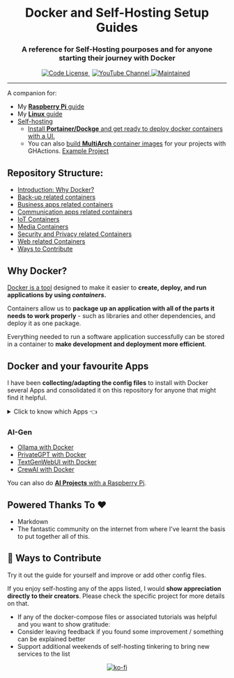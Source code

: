 <div align="center">
  <h1>Docker and Self-Hosting Setup Guides</h1>
</div>

<div align="center">
  <h3>A reference for Self-Hosting pourposes and for anyone starting their journey with Docker</h3>
</div>


<p align="center">
  <a href="https://github.com/JAlcocerT/RPi?tab=MIT-1-ov-file#readme" style="margin-right: 5px;">
    <img alt="Code License" src="https://img.shields.io/badge/License-MIT-blue.svg" />
  </a>
  <a href="https://youtube.com/@JAlcocerTech">
    <img alt="YouTube Channel" src="https://img.shields.io/badge/YouTube-Channel-red" />
  </a>
  <a href="https://GitHub.com/JAlcocerT/RPi/graphs/commit-activity" style="margin-right: 5px;">
    <img alt="Maintained" src="https://img.shields.io/badge/Maintained%3F-yes-green.svg" />
  </a>
</p>

---

A companion for:

* My [**Raspberry Pi** guide](https://jalcocert.github.io/RPi/posts/selfhosting-with-docker/)
* My [**Linux** guide](https://jalcocert.github.io/Linux/docs/debian/docker/)
* [Self-hosting](https://jalcocert.github.io/Linux/docs/linux__cloud/selfhosting/)
  * [Install **Portainer/Dockge** and get ready to deploy docker containers with a UI.](https://fossengineer.com/understanding-containers-for-selfhosting/)
  * You can also [build **MultiArch** container images](https://jalcocert.github.io/JAlcocerT/github-actions-use-cases/) for your projects with GHActions. [Example Project](https://github.com/JAlcocerT/Streamlit-MultiChat)

## Repository Structure:
  * [Introduction: Why Docker?](#Intro)
  * [Back-up related containers](#Backups)
  * [Business apps related containers](#business)
  * [Communication apps related containers](#communication)
  * [IoT Containers](#iot)
  * [Media Containers](#media)
  * [Security and Privacy related Containers](#security)
  * [Web related Containers](#Web)
  * [Ways to Contribute](#contribute)

## Why Docker?

[Docker is a tool](https://fossengineer.com/docker-first-steps-guide-for-data-analytics/) designed to make it easier to **create, deploy, and run applications by using *containers*.**

Containers allow us to **package up an application with all of the parts it needs to work properly** -  such as libraries and other dependencies, and deploy it as one package.
 
Everything needed to run a software application successfully can be stored in a container to **make development and deployment more efficient**.

## Docker and your favourite Apps

I have been **collecting/adapting the config files** to install with Docker several Apps and consolidated it on this repository for anyone that might find it helpful.

<details>
  <summary>Click to know which Apps 👈</summary>
  &nbsp;

### [Backups:](https://github.com/JAlcocerT/Docker/tree/main/Backups)
  * Duplicati :heavy_check_mark:
  * Filerun :heavy_check_mark:
  * Nextcloud
    * [RPI](https://jalcocert.github.io/RPi/posts/selfhosting-nextcloud/) :heavy_check_mark:
    * Recommended Apps: cospend (moneybuster Android)
  * Others: Duplicity, Urbackup
  * Photos: 
    * LibrePhotos
    * Lychee 
    * Photonix
    * Photoprism
    * [Photoview :page_with_curl:](https://fossengineer.com/selfhosting-Photoview-docker/) :heavy_check_mark: -> file system friendly
    * Piwigo
  * RClone :heavy_check_mark:
  * RSync
  * RSnapshot
  * [Samba](https://fossengineer.com/selfhosting-samba/) :heavy_check_mark:
  * Seafile
  * [Syncthing](https://fossengineer.com/selfhosting-filebrowser-docker) :heavy_check_mark:
    
### [Business:](https://github.com/JAlcocerT/Docker/tree/main/Business)
   * ERPs:
      * ERPNext
      * Dolibarr :heavy_check_mark:
      * Odoo (ex- OpenERP) :heavy_check_mark:
    * Invoicing:
      * Crater Invoices
      * Invoice Ninja
      * Solid Invoice (x86 only)
    * Management:
       * Vikunja :heavy_check_mark:
       * [Leantime](https://fossengineer.com/selfhosting-Leantime-docker/) (x86 & ARM, :heavy_check_mark:)
### [Communication:](https://github.com/JAlcocerT/Docker/tree/main/Communication)
   * Chats:
       * [Matrix with Synapse :page_with_curl:](https://fossengineer.com/selfhosting-matrix-synapse-docker/) :heavy_check_mark:
       * Others: Revolt, RocketChat, Jitsi, Discourse
   * Mail:
       * iRedMail
       * Mailcow
       * Mailinabox
       * Mailserver
       * Mailu (rspamd)
       * Poste
       * Postfix
   * FreshRSS :heavy_check_mark:
### [Dev](https://github.com/JAlcocerT/Docker/tree/main/Dev)
* [WebTops](https://fossengineer.com/selfhosting-webtops-with-docker/)
* [Gitea](https://fossengineer.com/selfhosting-Gitea-docker/) :heavy_check_mark:
* [Gogs](https://fossengineer.com/selfhosting-Gogs-with-Docker/)
* [Gitlab CE](https://fossengineer.com/selfhosting-Gitlab-with-Docker)
* VSCode Server :heavy_check_mark:
* [Jenkins](https://fossengineer.com/selfhosting-jenkins-ci-cd/)
* [Airflow](https://fossengineer.com/selfhosting-airflow-with-docker)
* Gitbucket
* OneDev #includes kanban board
* SnippetBox :heavy_check_mark:
* Bunddle your Apps
  * [Python DASH Apps :page_with_curl:](https://fossengineer.com/dash-docker-gcr/)
  * [Shiny Dashboards](https://fossengineer.com/building-r-shiny-apps-container-image-with-docker/)   
* SSGs -> Static Webs
  * [HUGO](https://fossengineer.com/web-guide-Hugo/)
  * [Jekyll](https://fossengineer.com/jekyll-ssg-selfhosting-static-website/)
  * [Astro](https://fossengineer.com/astro-ssg/)
### [IoT:](https://github.com/JAlcocerT/Docker/tree/main/IoT)
* Automations:
  * Domoticz
  * [Home Assistant](https://jalcocert.github.io/RPi/posts/rpi-iot-dht11-influxdb/#how-can-i-install-home-assistant) :heavy_check_mark:
  * Home Bridge
  * OpenHab
* [Internet speed tracker](https://jalcocert.github.io/RPi/posts/self-internet-monit/#speedtest-tracker) :heavy_check_mark:
* [OpenSpeedTest](https://jalcocert.github.io/RPi/posts/self-internet-monit/#openspeedtest) :heavy_check_mark:
* GPIO
  * TIO: https://github.com/tio/tio
* BI:
  * [Metabase](https://jalcocert.github.io/RPi/posts/rpi-iot-dht1122-mongo/#metabase)
  * [Apache Superset](https://jalcocert.github.io/RPi/posts/rpi-gps-superset/#apache-superset-setup)
  * Redash
* Dashboards:
  * [NetData](https://fossengineer.com/selfhosting-server-monitoring-with-netdata-and-docker/) :heavy_check_mark:
  * Grafana with Prometheus (internet speed) :heavy_check_mark:
  * Grafana with Prometheus (internet + device with node exporter)
  * Grafana with Graphite StatsD
  * Grafana with InfluxDB (Temperature measuring)
  * Grafana with Proxmox and InfluxDB
  * Grafana with Proxmox and Graphite
  * Grafana with Node-Red
  * Grafana + cAdvisor
  * EFK stack for logs(Elastic search, Fluentd, Kibana)
  * ELK stack (ES, Logstash, Kibana)
  * GOtify
  * Ntfy (notify)
  * [Uptime Kuma :page_with_curl:](https://fossengineer.com/selfhosting-uptime-Kuma-docker/) :heavy_check_mark:
  * Flame :heavy_check_mark:   
  * Homarr :heavy_check_mark:
  * Dockge :heavy_check_mark:
    
### [Media](https://github.com/JAlcocerT/Docker/tree/main/Media)
* E-Books/Podcasts
  * Calibre :heavy_check_mark:
  * Kavita
  * Koodo reader
  * Audiobookshelf :heavy_check_mark:
  * Podgrab :heavy_check_mark:
* Photos: 
  * PiGallery :heavy_check_mark: -> Photo location, GPX support & file system friendly friendly (no DB required) :rocket:
* FileSharing
  * Anonupload
  * Picoshare
  * Pingvin
  * [FileBrowser](https://fossengineer.com/selfhosting-filebrowser-docker)
* Entertainment  
  * Jellyfin :heavy_check_mark:
  * Kodi
  * Plex
  * Emby
  * Couchpotato :heavy_check_mark:
  * Jacket :heavy_check_mark:
  * Mylar3
  * Midarr      
  * Calibre :heavy_check_mark:
  * Readarr
  * P2P
    * Transmission :heavy_check_mark:
    * rTorrent :heavy_check_mark:
    * [Qbittorrent](https://fossengineer.com/selfhosting-qBittorrent-with-docker-and-VPN) :heavy_check_mark:
    * Radarr :heavy_check_mark:
    * Sonarr :heavy_check_mark:
    * Bazar :heavy_check_mark:
    * JDownloader :heavy_check_mark:
* ArchiveBox
* Music
  * Ampache
  * Supysonic :heavy_check_mark:
  * Navidrome :heavy_check_mark: it has synergy with [youtube-dl](https://jalcocert.github.io/RPi/posts/youtube-video-download/#youtube-dl-material)
* Mumble

### [Security:](https://github.com/JAlcocerT/Docker/tree/main/Security)
* Authelia  
* Blocky
* [Cloudflare - Zero Trust Tunnel :page_with_curl:](https://fossengineer.com/selfhosting-cloudflared-tunnel-docker/) :heavy_check_mark:
* Crowdsec 
* DNS:
  * CoreDNS
  * [Unbound](https://jalcocert.github.io/RPi/posts/selfh-internet-better/#unbound-dns) :heavy_check_mark:
  * [Pihole :page_with_curl:](https://fossengineer.com/selfhosting-PiHole-docker/) :heavy_check_mark: 
  * PiHole + Cloudflare (DNS over HTTPs)      
* EndleSSH
* Fail2ban 
* LAN:
  * [Watchyourlan](https://fossengineer.com/selfhosting-WatchYourLAN-docker/) :heavy_check_mark:
  * Wireshark :heavy_check_mark:
  * Pi-Alert  
* Privacy:
  * [Whoogle :page_with_curl:](https://fossengineer.com/selfhosting-whoogle-docker/) :heavy_check_mark:
  * [SearXNG](https://jalcocert.github.io/RPi/posts/selfh-internet-better/#searxng) :heavy_check_mark:
* Proxies
  * Caddy 
  * [NGINX + SSL + DuckDNS :page_with_curl:](https://fossengineer.com/selfhosting-nginx-proxy-manager-docker/) :heavy_check_mark:
  * NGINX + SSL + Fail2ban
  * NGINX + SSL + Fail2ban + Authelia
  * Traefik
  * Traefik + failban
* VPN's
  * [Gluetun :page_with_curl:](https://fossengineer.com/using-bard-selfhosting-firefox-with-vpn-docker/)
  * OpenVPN
  * [Tailscale](https://jalcocert.github.io/Linux/docs/debian/linux_vpn_setup/)
  * Headscale
  * Wirehole
  * Wireguard :heavy_check_mark:
* Watchtower :heavy_check_mark:
    
###  Others:
* Management:
  * Bookstack
  * [Focalboard](https://fossengineer.com/focalboard-docker/) :heavy_check_mark:
  * Joplin (x86 only)
  * Kanboard :heavy_check_mark:
  * [Logseq](https://fossengineer.com/selfhosting-logseq/)
  * OpenProject (Asana alternative)
  * [Leantime :page_with_curl:](https://fossengineer.com/selfhosting-Leantime-docker/) :heavy_check_mark:
  * [Timtelite](https://fossengineer.com/selfhosting-timelite-free-tracking-tool-with-docker/)
  * Personal management system
  * [Trilium](https://fossengineer.com/selfhosting-Trilium-docker/) :heavy_check_mark:
  * Tiddlywiki
  * Wecan (Kanban board)
* Youtube
  * MeTube :heavy_check_mark:
* Grocy :heavy_check_mark:
* [Firefox :page_with_curl:](https://fossengineer.com/using-bard-selfhosting-firefox-with-vpn-docker/)
* Libretranslate
* Design
  * Penpotapp
  * [Drawio](https://fossengineer.com/selfhosting-drawio-with-docker/)


### [Web](https://github.com/JAlcocerT/Docker/tree/main/Web)
* Analytics
  * Matomo
  * Plausible
  * Posthog <https://posthog.com/docs/self-host>
  * [Umami](https://fossengineer.com/selfhosting-umami-with-docker/) :heavy_check_mark:
* Comment Engine
  * remark42
* Dynamic DNS
  * DuckDNS :heavy_check_mark:
  * No-IP
* CMS/Sites
  * Bludit
  * [HUGO :page_with_curl:](https://fossengineer.com/web-guide-Hugo/) 
  * [Wordpress :page_with_curl:](https://fossengineer.com/selfhosting-wordpress-docker/) :heavy_check_mark:
  * [Ghost :page_with_curl:](https://fossengineer.com/selfhosting-ghost-docker/)
* [Forms (HTML)](https://jalcocert.github.io/JAlcocerT/blog/dev-forms/#forms)
  * Alpaca
  * Drupal
  * OhMyForm
  * https://github.com/formbricks/formbricks
* Instagram alternatives
  * [Chevereto](https://fossengineer.com/selfhosting-chevereto-docker/)
  * Pixelfed
  * Vero
* Static Web Server
  * [Apache :page_with_curl:](https://fossengineer.com/Selfhosting-Static-Webs-with-Apache-in-Docker/) 
  * NginX
* [Subscriptions](https://jalcocert.github.io/JAlcocerT/blog/dev-forms/#newsletters)
   * Keila
   * Mailtrain
   * Moodle

**Legend:**
  * :heavy_check_mark: -> Self-hosting instructions available in this repository
  * :page_with_curl: -> Detailed instructions available in [my tech blog](https://fossengineer.com/).

</details>

### AI-Gen

* [Ollama with Docker](https://fossengineer.com/selfhosting-llms-ollama/)
* [PrivateGPT with Docker](https://fossengineer.com/selfhosting-local-llms-with-privateGPT/)
* [TextGenWebUI with Docker](https://fossengineer.com/Generative-AI-LLMs-locally-with-cpu/)
* [CrewAI with Docker](https://fossengineer.com/ai-agents-crewai/)

You can also do [**AI Projects** with a Raspberry Pi](https://jalcocert.github.io/RPi/posts/raspberry-ai-projects/).

## Powered Thanks To :heart:

* Markdown
* The fantastic community on the internet from where I've learnt the basis to put together all of this.

## :loudspeaker: Ways to Contribute 

Try it out the guide for yourself and improve or add other config files.

If you enjoy self-hosting any of the apps listed, I would **show appreciation directly to their creators**. Please check the specific project for more details on that.

* If any of the docker-compose files or associated tutorials was helpful and you want to show gratitude:
 * Consider leaving feedback if you found some improvement / something can be explained better
 * Support additional weekends of self-hosting tinkering to bring new services to the list


<p align="center">
  <a href="https://ko-fi.com/Z8Z1QPGUM">
    <img src="https://ko-fi.com/img/githubbutton_sm.svg" alt="ko-fi" />
  </a>
</p>
